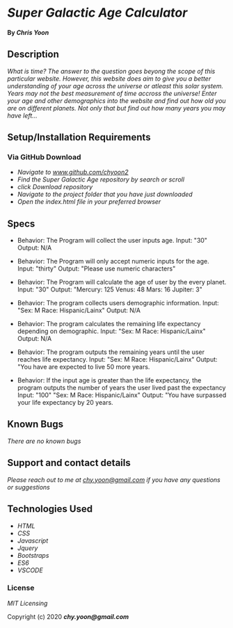 # _Super Galactic Age Calculator_

#### By _**Chris Yoon**_

## Description
_What is time? The answer to the question goes beyong the scope of this particular website. However, this website does aim to give you a better understanding of your age across the universe or atleast this solar system. Years may not the best measurement of time accross the universe! Enter your age and other demographics into the website and find out how old you are on different planets. Not only that but find out how many years you may have left..._

## Setup/Installation Requirements 

### Via GitHub Download

* _Navigate to www.github.com/chyoon2_
* _Find the Super Galactic Age repository by search or scroll_
* _click Download repository_
* _Navigate to the project folder that you have just downloaded_
* _Open the index.html file in your preferred browser_


## Specs

* Behavior: The Program will collect the user inputs age.
Input: "30"
Output: N/A 

* Behavior: The Program will only accept numeric inputs for the age.
Input: "thirty"
Output: "Please use numeric characters"

* Behavior: The Program will calculate the age of user by the every planet.
Input: "30"
Output: "Mercury: 125 Venus: 48 Mars: 16 Jupiter: 3"

* Behavior: The program collects users demographic information. 
Input: "Sex: M Race: Hispanic/Lainx" 
Output: N/A

* Behavior: The program calculates the remaining life expectancy depending on demographic.
Input: "Sex: M Race: Hispanic/Lainx" 
Output: N/A

* Behavior: The program outputs the remaining years until the user reaches life expectancy.
Input: "Sex: M Race: Hispanic/Lainx" 
Output: "You have are expected to live 50 more years.

* Behavior: If the input age is greater than the life expectancy, the program outputs the number of years the user lived past the expectancy 
Input: "100" "Sex: M Race: Hispanic/Lainx" 
Output: "You have surpassed your life expectancy by 20 years.

## Known Bugs

_There are no known bugs_

## Support and contact details

_Please reach out to me at chy.yoon@gmail.com if you have any questions or suggestions_

## Technologies Used

* _HTML_
* _CSS_
* _Javascript_
* _Jquery_
* _Bootstraps_
* _ES6_
* _VSCODE_

### License

*MIT Licensing*

Copyright (c) 2020 **_chy.yoon@gmail.com_**